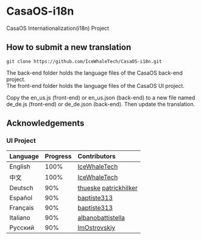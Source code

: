 # CasaOS-i18n
CasaOS Internationalization(i18n) Project

## How to submit a new translation

```
git clone https://github.com/IceWhaleTech/CasaOS-i18n.git
```

The back-end folder holds the language files of the CasaOS back-end project.  
The front-end folder holds the language files of the CasaOS UI project.  

Copy the en_us.js (front-end) or en_us.json (back-end) to a new file named de_de.js (front-end) or de_de.json (back-end). Then update the translation.

## Acknowledgements

### UI Project
| Language | Progress | Contributors |
| :-----| :----- | :---- |
| English | 100% | [IceWhaleTech](https://github.com/IceWhaleTech) |
| 中文 | 100% | [IceWhaleTech](https://github.com/IceWhaleTech) |
| Deutsch | 90% | [thueske](https://github.com/thueske) [patrickhilker](https://github.com/patrickhilker)|
| Español | 90% | [baptiste313](https://github.com/baptiste313) |
| Français | 90% | [baptiste313](https://github.com/baptiste313) |
| Italiano | 90% | [albanobattistella](https://github.com/albanobattistella) |
| Русский | 90% | [ImOstrovskiy](https://github.com/ImOstrovskiy) |
